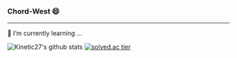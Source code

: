 ### Chord-West 😄  
---
 🌱 I’m currently learning ...

 
 
 ![Kinetic27's github stats](https://github-readme-stats.vercel.app/api?username=Chord-West&show_icons=true)
 [![solved.ac tier](http://mazassumnida.wtf/api/generate_badge?boj=gustj2005)](https://solved.ac/gustj2005)
<!--
**Chord-West/Chord-West** is a ✨ _special_ ✨ repository because its `README.md` (this file) appears on your GitHub profile.

Here are some ideas to get you started:

- 🔭 I’m currently working on ...

- 👯 I’m looking to collaborate on ...
- 🤔 I’m looking for help with ...
- 💬 Ask me about ...
- 📫 How to reach me: ...
- 😄 Pronouns: ...
- ⚡ Fun fact: ...
-->

